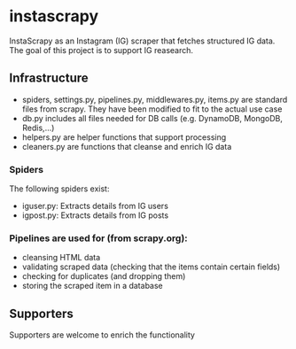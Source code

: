 # instascrapy
InstaScrapy as an Instagram (IG) scraper that fetches structured IG data. The goal of this project is to support
IG reasearch.

## Infrastructure
- spiders, settings.py, pipelines.py, middlewares.py, items.py are standard files from scrapy. They have been modified
to fit to the actual use case
- db.py includes all files needed for DB calls (e.g. DynamoDB, MongoDB, Redis,...)
- helpers.py are helper functions that support processing
- cleaners.py are functions that cleanse and enrich IG data

### Spiders
The following spiders exist:
- iguser.py: Extracts details from IG users
- igpost.py: Extracts details from IG posts

### Pipelines are used for (from scrapy.org):
- cleansing HTML data
- validating scraped data (checking that the items contain certain fields)
- checking for duplicates (and dropping them)
- storing the scraped item in a database

## Supporters
Supporters are welcome to enrich the functionality
